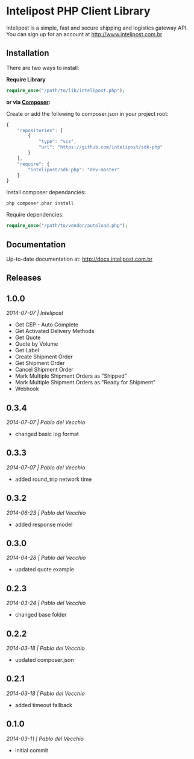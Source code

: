 # Intelipost PHP Client Library

Intelipost is a simple, fast and secure shipping and logistics gateway API. You can sign up for an account at http://www.intelipost.com.br

Installation
------------
There are two ways to install:

 **Require Library**

```php
require_once("/path/to/lib/intelipost.php");
```

**or via [Composer](http://getcomposer.org/):**

Create or add the following to composer.json in your project root:
```javascript
{
    "repositories": [
        {
            "type": "vcs",
            "url": "https://github.com/intelipost/sdk-php"
        }
    ],
    "require": {
        "intelipost/sdk-php": "dev-master"
    }
}
```

Install composer dependancies:
```shell
php composer.phar install
```

Require dependencies:
```php
require_once("/path/to/vendor/autoload.php");
```

Documentation
--------------------
Up-to-date documentation at: http://docs.intelipost.com.br


Releases
--------------------
## 1.0.0
*2014-07-07 | Intelipost*

- Get CEP - Auto Complete
- Get Activated Delivery Methods
- Get Quote
- Quote by Volume
- Get Label
- Create Shipment Order
- Get Shipment Order
- Cancel Shipment Order
- Mark Multiple Shipment Orders as "Shipped"
- Mark Multiple Shipment Orders as "Ready for Shipment"
- Webhook

## 0.3.4
*2014-07-07 | Pablo del Vecchio*

- changed basic log format


## 0.3.3
*2014-07-07 | Pablo del Vecchio*

- added round_trip network time


## 0.3.2
*2014-06-23 | Pablo del Vecchio*

- added response model


## 0.3.0
*2014-04-28 | Pablo del Vecchio*

- updated quote example


## 0.2.3
*2014-03-24 | Pablo del Vecchio*

- changed base folder


## 0.2.2
*2014-03-18 | Pablo del Vecchio*

- updated composer.json


## 0.2.1
*2014-03-18 | Pablo del Vecchio*

- added timeout fallback


## 0.1.0
*2014-03-11 | Pablo del Vecchio*

- initial commit
